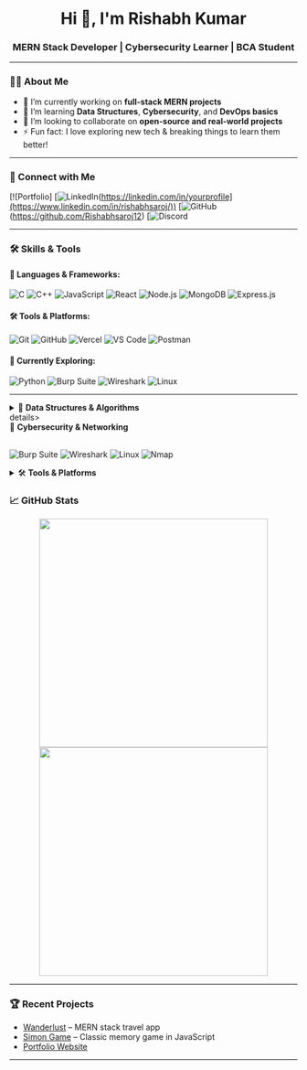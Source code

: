 <h1 align="center">Hi 👋, I'm Rishabh Kumar</h1>
<h3 align="center">MERN Stack Developer | Cybersecurity Learner | BCA Student</h3>

---

### 🧑‍💻 About Me

- 🔭 I’m currently working on **full-stack MERN projects**
- 🌱 I’m learning **Data Structures**, **Cybersecurity**, and **DevOps basics**
- 👯 I’m looking to collaborate on **open-source and real-world projects**
- ⚡ Fun fact: I love exploring new tech & breaking things to learn them better!

---

### 🔗 Connect with Me

[![Portfolio]
[![LinkedIn]([https://img.shields.io/badge/LinkedIn-0077B5?style=for-the-badge&logo=linkedin&logoColor=white])(https://linkedin.com/in/yourprofile](https://www.linkedin.com/in/rishabhsaroj/))
[![GitHub]([https://img.shields.io/badge/GitHub-000?style=for-the-badge&logo=github&logoColor=white])(https://github.com/Rishabhsaroj12)
[![Discord](https://discord.com/users/894555967130333224)

---

### 🛠️ Skills & Tools

#### 🚀 Languages & Frameworks:
![C](https://img.shields.io/badge/-C-00599C?style=flat&logo=c&logoColor=white)
![C++](https://img.shields.io/badge/-C++-00599C?style=flat&logo=cplusplus&logoColor=white)
![JavaScript](https://img.shields.io/badge/-JavaScript-F7DF1E?style=flat&logo=javascript&logoColor=black)
![React](https://img.shields.io/badge/-React-61DAFB?style=flat&logo=react&logoColor=black)
![Node.js](https://img.shields.io/badge/-Node.js-339933?style=flat&logo=node.js&logoColor=white)
![MongoDB](https://img.shields.io/badge/-MongoDB-47A248?style=flat&logo=mongodb&logoColor=white)
![Express.js](https://img.shields.io/badge/-Express-black?style=flat&logo=express&logoColor=white)

#### 🛠️ Tools & Platforms:
![Git](https://img.shields.io/badge/-Git-F05032?style=flat&logo=git&logoColor=white)
![GitHub](https://img.shields.io/badge/-GitHub-181717?style=flat&logo=github&logoColor=white)
![Vercel](https://img.shields.io/badge/-Vercel-000000?style=flat&logo=vercel&logoColor=white)
![VS Code](https://img.shields.io/badge/-VSCode-007ACC?style=flat&logo=visual-studio-code&logoColor=white)
![Postman](https://img.shields.io/badge/-Postman-FF6C37?style=flat&logo=postman&logoColor=white)

#### 🧠 Currently Exploring:
![Python](https://img.shields.io/badge/-Python-3776AB?style=flat&logo=python&logoColor=white)
![Burp Suite](https://img.shields.io/badge/-Burp%20Suite-orange?style=flat&logo=burpsuite&logoColor=white)
![Wireshark](https://img.shields.io/badge/-Wireshark-1679A7?style=flat&logo=wireshark&logoColor=white)
![Linux](https://img.shields.io/badge/-Linux-FCC624?style=flat&logo=linux&logoColor=black)

---
<details>
<summary>🧠 <strong>Data Structures & Algorithms</strong></summary>

<br>

- Practicing on:  
  ![LeetCode](https://img.shields.io/badge/-LeetCode-FFA116?style=flat&logo=leetcode&logoColor=black)  
  ![GeeksforGeeks](https://img.shields.io/badge/-GeeksforGeeks-0F9D58?style=flat&logo=geeksforgeeks&logoColor=white)

- Focus: Arrays, Strings, Linked Lists, Trees, Graphs, Recursion

</details>
details>
<summary>🔐 <strong>Cybersecurity & Networking</strong></summary>

<br>

![Burp Suite](https://img.shields.io/badge/-Burp%20Suite-orange?style=flat&logo=burpsuite&logoColor=white)
![Wireshark](https://img.shields.io/badge/-Wireshark-1679A7?style=flat&logo=wireshark&logoColor=white)
![Linux](https://img.shields.io/badge/-Linux-FCC624?style=flat&logo=linux&logoColor=black)
![Nmap](https://img.shields.io/badge/-Nmap-5C5CFF?style=flat&logoColor=white)

</details>

<details>
<summary>🛠️ <strong>Tools & Platforms</strong></summary>

<br>

![Git](https://img.shields.io/badge/-Git-F05032?style=flat&logo=git&logoColor=white)
![GitHub](https://img.shields.io/badge/-GitHub-181717?style=flat&logo=github&logoColor=white)
![VS Code](https://img.shields.io/badge/-VSCode-007ACC?style=flat&logo=visual-studio-code&logoColor=white)
![Postman](https://img.shields.io/badge/-Postman-FF6C37?style=flat&logo=postman&logoColor=white)

</details>

### 📈 GitHub Stats

<p align="center">
  <img src="https://github-readme-stats.vercel.app/api?username=Rishabhsaroj12&show_icons=true&theme=radical" width="400"/>
  <img src="https://github-readme-streak-stats.herokuapp.com/?user=Rishabhsaroj12&theme=radical" width="400"/>
</p>

---

### 🏆 Recent Projects

- [Wanderlust](https://github.com/Rishabhsaroj12/Wanderlust) – MERN stack travel app
- [Simon Game](https://rishabhsaroj12.github.io/simon-game/) – Classic memory game in JavaScript
- [Portfolio Website](https://your-portfolio-link.com)

---


